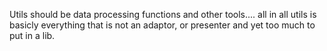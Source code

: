 Utils should be data processing functions and other tools.... all in all utils is basicly everything that is not an adaptor, or presenter and yet too much to put in a lib.